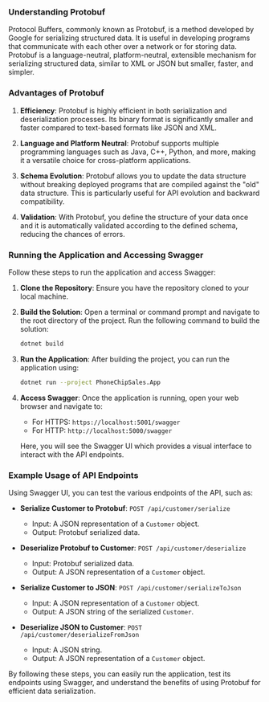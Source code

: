 ### Understanding Protobuf

Protocol Buffers, commonly known as Protobuf, is a method developed by Google for serializing structured data. It is useful in developing programs that communicate with each other over a network or for storing data. Protobuf is a language-neutral, platform-neutral, extensible mechanism for serializing structured data, similar to XML or JSON but smaller, faster, and simpler.

### Advantages of Protobuf

1. **Efficiency**: Protobuf is highly efficient in both serialization and deserialization processes. Its binary format is significantly smaller and faster compared to text-based formats like JSON and XML.

2. **Language and Platform Neutral**: Protobuf supports multiple programming languages such as Java, C++, Python, and more, making it a versatile choice for cross-platform applications.

3. **Schema Evolution**: Protobuf allows you to update the data structure without breaking deployed programs that are compiled against the "old" data structure. This is particularly useful for API evolution and backward compatibility.

4. **Validation**: With Protobuf, you define the structure of your data once and it is automatically validated according to the defined schema, reducing the chances of errors.

### Running the Application and Accessing Swagger

Follow these steps to run the application and access Swagger:

1. **Clone the Repository**: 
   Ensure you have the repository cloned to your local machine.

2. **Build the Solution**:
   Open a terminal or command prompt and navigate to the root directory of the project. Run the following command to build the solution:
   ```sh
   dotnet build
   ```

3. **Run the Application**:
   After building the project, you can run the application using:
   ```sh
   dotnet run --project PhoneChipSales.App
   ```

4. **Access Swagger**:
   Once the application is running, open your web browser and navigate to:
   - For HTTPS: `https://localhost:5001/swagger`
   - For HTTP: `http://localhost:5000/swagger`

   Here, you will see the Swagger UI which provides a visual interface to interact with the API endpoints.

### Example Usage of API Endpoints

Using Swagger UI, you can test the various endpoints of the API, such as:

- **Serialize Customer to Protobuf**:
  `POST /api/customer/serialize`
  - Input: A JSON representation of a `Customer` object.
  - Output: Protobuf serialized data.

- **Deserialize Protobuf to Customer**:
  `POST /api/customer/deserialize`
  - Input: Protobuf serialized data.
  - Output: A JSON representation of a `Customer` object.

- **Serialize Customer to JSON**:
  `POST /api/customer/serializeToJson`
  - Input: A JSON representation of a `Customer` object.
  - Output: A JSON string of the serialized `Customer`.

- **Deserialize JSON to Customer**:
  `POST /api/customer/deserializeFromJson`
  - Input: A JSON string.
  - Output: A JSON representation of a `Customer` object.

By following these steps, you can easily run the application, test its endpoints using Swagger, and understand the benefits of using Protobuf for efficient data serialization.
